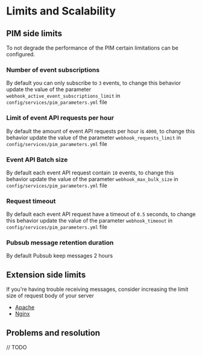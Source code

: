 # Limits and Scalability

## PIM side limits

To not degrade the performance of the PIM certain limitations can be configured.

### Number of event subscriptions

By default you can only subscribe to `3` events, to change this behavior update the value of the parameter `webhook_active_event_subscriptions_limit` in `config/services/pim_parameters.yml` file

### Limit of event API requests per hour

By default the amount of event API requests per hour is `4000`, to change this behavior update the value of the parameter `webhook_requests_limit` in `config/services/pim_parameters.yml` file

### Event API Batch size

By default each event API request contain `10` events, to change this behavior update the value of the parameter `webhook_max_bulk_size` in `config/services/pim_parameters.yml` file

### Request timeout

By default each event API request have a timeout of `0.5` seconds, to change this behavior update the value of the parameter `webhook_timeout` in `config/services/pim_parameters.yml` file

### Pubsub message retention duration

By default Pubsub keep messages 2 hours


## Extension side limits

If you're having trouble receiving messages, consider increasing the limit size of request body of your server

* [Apache](https://httpd.apache.org/docs/current/mod/core.html#limitrequestbody)
* [Nginx](http://nginx.org/en/docs/http/ngx_http_core_module.html#client_max_body_size)

## Problems and resolution

// TODO
